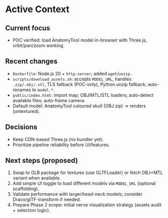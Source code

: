 # Active Context

## Current focus
- POC verified: load AnatomyTool model in-browser with Three.js, orbit/pan/zoom working.

## Recent changes
- `Dockerfile`: Node.js 20 + `http-server`; added `wget`/`unzip`.
- `scripts/download_assets.sh`: accepts `MODEL_URL`, handles `.zip/.obj/.stl`, TLS fallback (POC-only), Python unzip fallback, auto-renames to `model.*`.
- `public/index.html`: import map; OBJ/MTL/STL loaders; auto-detect available files; auto-frame camera.
- Default model: AnatomyTool coloured skull (OBJ zip) → renders (untextured).

## Decisions
- Keep CDN-based Three.js (no bundler yet).
- Prioritize pipeline reliability before UI/features.

## Next steps (proposed)
1) Swap to GLB package for textures (use GLTFLoader) or fetch OBJ+MTL variant when available.
2) Add simple UI toggle to load different models via `MODEL_URL` (optional scaffolding).
3) Validate performance with larger/head-neck models; consider Draco/glTF-transform if needed.
4) Prepare Phase 2 scope: initial nerve visualization strategy (assets audit + selection logic).
